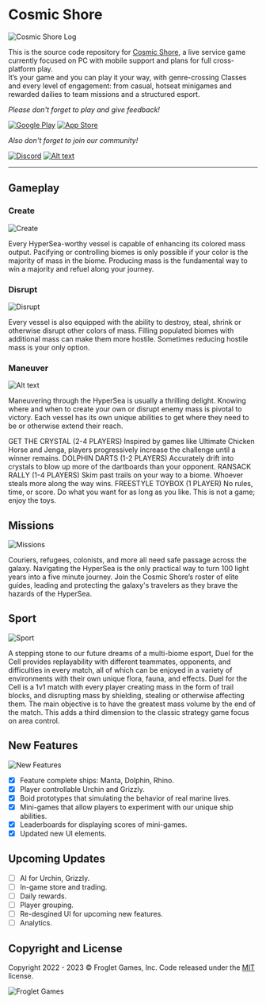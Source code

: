 # Cosmic Shore

![Cosmic Shore Log](./README-images/image-5.png)

This is the source code repository for [Cosmic Shore](https://www.froglet.games/), a live service game currently focused on PC with mobile support and plans for full cross-platform play.\
It’s your game and you can play it your way, with genre-crossing Classes and every level of engagement: from casual, hotseat minigames and rewarded dailies to team missions and a structured esport.

*Please don't forget to play and give feedback!*

[![Google Play](./README-images/image-2.png)](https://frogletgames.itch.io/cosmic-shore) [![App Store](./README-images/image-3.png)](https://testflight.apple.com/join/9ReKxeGf)

*Also don't forget to join our community!*

[![Discord](./README-images/image-7.png)](https://discord.com/invite/84TCx5ERjY) [![Alt text](./README-images/image-8.png)](https://www.reddit.com/r/CosmicShore/)

---

## Gameplay

### Create

![Create](./README-images/image.png)

Every HyperSea-worthy vessel is capable of enhancing its colored mass output. Pacifying or controlling biomes is only possible if your color is the majority of mass in the biome. Producing mass is the fundamental way to win a majority and refuel along your journey.

### Disrupt

![Disrupt](./README-images/image-1.png)

Every vessel is also equipped with the ability to destroy, steal, shrink or otherwise disrupt other colors of mass. Filling populated biomes with additional mass can make them more hostile. Sometimes reducing hostile mass is your only option.

### Maneuver

![Alt text](./README-images/image-9.png)

Maneuvering through the HyperSea is usually a thrilling delight. Knowing where and when to create your own or disrupt enemy mass is pivotal to victory. Each vessel has its own unique abilities to get where they need to be or otherwise extend their reach.

GET THE CRYSTAL (2-4 PLAYERS)
Inspired by games like Ultimate Chicken Horse and Jenga, players progressively increase the challenge until a winner remains.
DOLPHIN DARTS (1-2 PLAYERS)
Accurately drift into crystals to blow up more of the dartboards than your opponent.
RANSACK RALLY (1-4 PLAYERS)
Skim past trails on your way to a biome. Whoever steals more along the way wins.
FREESTYLE TOYBOX (1 PLAYER)
No rules, time, or score. Do what you want for as long as you like. This is not a game; enjoy the toys.

## Missions

![Missions](./README-images/image-10.png)

Couriers, refugees, colonists, and more all need safe passage across the galaxy. Navigating the HyperSea is the only practical way to turn 100 light years into a five minute journey. Join the Cosmic Shore’s roster of elite guides, leading and protecting the galaxy's travelers as they brave the hazards of the HyperSea.

## Sport

![Sport](./README-images/image-11.png)

A stepping stone to our future dreams of a multi-biome esport, Duel for the Cell provides replayability with different teammates, opponents, and difficulties in every match, all of which can be enjoyed in a variety of environments with their own unique flora, fauna, and effects. Duel for the Cell is a 1v1 match with every player creating mass in the form of trail blocks, and disrupting mass by shielding, stealing or otherwise affecting them. The main objective is to have the greatest mass volume by the end of the match. This adds a third dimension to the classic strategy game focus on area control.

## New Features

![New Features](./README-images/cosmic-shore.gif)

- [x] Feature complete ships: Manta, Dolphin, Rhino.
- [x] Player controllable Urchin and Grizzly.
- [x] Boid prototypes that simulating the behavior of real marine lives.
- [x] Mini-games that allow players to experiment with our unique ship abilities.
- [x] Leaderboards for displaying scores of mini-games.
- [x] Updated new UI elements.

## Upcoming Updates

- [ ] AI for Urchin, Grizzly.
- [ ] In-game store and trading.
- [ ] Daily rewards.
- [ ] Player grouping.
- [ ] Re-desgined UI for upcoming new features.
- [ ] Analytics.
  
## Copyright and License

Copyright 2022 - 2023 © Froglet Games, Inc. Code released under the [MIT](./LICENSE) license.

![Froglet Games](./README-images/image-6.png)
